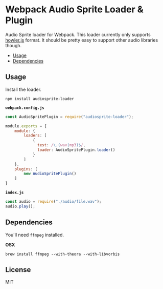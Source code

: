 # Webpack Audio Sprite Loader & Plugin

Audio Sprite loader for Webpack. This loader currently only supports [howler.js](https://github.com/goldfire/howler.js/) format. It should be pretty easy to support other audio libraries though.

- [Usage](#usage)
- [Dependencies](#dependencies)

## Usage

Install the loader.

```
npm install audiosprite-loader
```

**`webpack.config.js`**

```javascript
const AudioSpritePlugin = require("audiosprite-loader");

module.exports = {
    module: {
        loaders: [
            {
              test: /\.(wav|mp3)$/,
              loader: AudioSpritePlugin.loader()
            }
        ]
    },
    plugins: [
        new AudioSpritePlugin()
    ]
}
```

**`index.js`**

```javascript
const audio = require("./audio/file.wav");
audio.play();
```

## Dependencies

You'll need `ffmpeg` installed.

**OSX**

```
brew install ffmpeg --with-theora --with-libvorbis
```

## License

MIT
